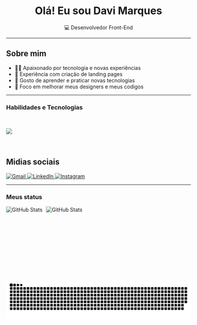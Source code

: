 <h1 align="center">Olá! Eu sou Davi Marques</h1>
<p align="center">💻 Desenvolvedor Front-End</p>

---

## Sobre mim

- 👨‍💻 Apaixonado por tecnologia e novas experiências
- 🔌 Experiência com criação de landing pages 
- 🧠 Gosto de aprender e praticar novas tecnologias 
- 🎯 Foco em melhorar meus designers e meus codigos

---

### Habilidades e Tecnologias
<br/>

<p>
  <img src="https://skillicons.dev/icons?i=html,css,js,tailwind,bootstrap,git,github,typescript"/>
</p>

<br/>
<h2> Midias sociais </h2>

<p>
  <a href="mailto:davimaque0805@gmail.com" target="_blank">
    <img src="https://img.shields.io/badge/Email-D14836?style=for-the-badge&logo=gmail&logoColor=white" alt="Gmail"/>
  </a>
  <a href="https://www.linkedin.com/in/davifbmarques/" target="_blank">
    <img src="https://img.shields.io/badge/LinkedIn-0077B5?style=for-the-badge&logo=linkedin&logoColor=white" alt="LinkedIn"/>
  </a>
   <a href="https://www.instagram.com/davi_https?utm_source=ig_web_button_share_sheet&igsh=ZDNlZDc0MzIxNw==" target="_blank">
    <img src="https://img.shields.io/badge/Instagram-C13584?style=for-the-badge&logo=Instagram&logoColor=white" alt="Instagram"/>
  </a>
</p>

---

### Meus status

<p>
  <img 
    align="left" 
    alt="GitHub Stats" 
    height="200" 
    style="padding-right: 10px;" 
    src="https://github-readme-stats.vercel.app/api?username=Davi-Marques&show_icons=true&theme=tokyonight&include_all_commits=true&locale=pt-br" 
  />

<img 
      align="left" 
      alt="GitHub Stats" 
      height="200" 
      src="https://github-readme-stats.vercel.app/api/top-langs/?username=Davi-Marques&theme=tokyonight&layout=compact&custom_title=Tecnologias&langs_count=9" 
  />
</p>
<picture>
    <source media="(prefers-color-scheme: dark)" srcset="https://raw.githubusercontent.com/sayydaviid/sayydaviid/output/github-contribution-grid-snake-dark.svg">
    <source media="(prefers-color-scheme: light)" srcset="https://raw.githubusercontent.com/sayydaviid/sayydaviid/output/github-contribution-grid-snake.svg">
    <img alt="github contribution grid snake animation" src="https://raw.githubusercontent.com/sayydaviid/sayydaviid/output/github-contribution-grid-snake.svg">
</picture>

